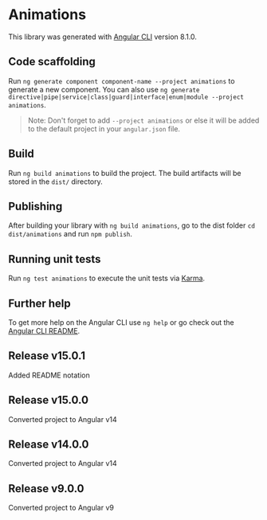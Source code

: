 # Animations

This library was generated with [Angular CLI](https://github.com/angular/angular-cli) version 8.1.0.

## Code scaffolding

Run `ng generate component component-name --project animations` to generate a new component. You can also use `ng generate directive|pipe|service|class|guard|interface|enum|module --project animations`.
> Note: Don't forget to add `--project animations` or else it will be added to the default project in your `angular.json` file. 

## Build

Run `ng build animations` to build the project. The build artifacts will be stored in the `dist/` directory.

## Publishing

After building your library with `ng build animations`, go to the dist folder `cd dist/animations` and run `npm publish`.

## Running unit tests

Run `ng test animations` to execute the unit tests via [Karma](https://karma-runner.github.io).

## Further help

To get more help on the Angular CLI use `ng help` or go check out the [Angular CLI README](https://github.com/angular/angular-cli/blob/master/README.md).

## Release v15.0.1
Added README notation

## Release v15.0.0
Converted project to Angular v14

## Release v14.0.0
Converted project to Angular v14

## Release v9.0.0
Converted project to Angular v9